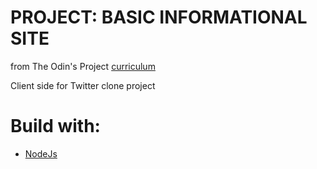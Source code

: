 # PROJECT: BASIC INFORMATIONAL SITE

from The Odin's Project [curriculum](https://www.theodinproject.com/paths/full-stack-javascript/courses/nodejs/lessons/basic-informational-site)

Client side for Twitter clone project

<!-- Project [demo]() -->

# Build with:

- [NodeJs](https://nodejs.org/en/)
